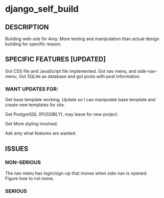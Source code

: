 # django_self_build

## DESCRIPTION

Building web-site for Amy. More testing and manipulation than actual design building for specific reason.

## SPECIFIC FEATURES [UPDATED]

Got CSS file and JavaScript file implemented. Got nav menu, and side-nav-menu, Got SQLite as database and got posts with post information.

### WANT UPDATES FOR:

Get base template working. Update so I can manipulate base template and create new templates for site.

Get PostgreSQL (POSSIBLY), may leave for new project.

Get More styling involved.

Ask amy what features are wanted.

## ISSUES

### NON-SERIOUS

The nav menu has login/sign-up that moves when side-nav is opened. Figure how to not move.

### SERIOUS
